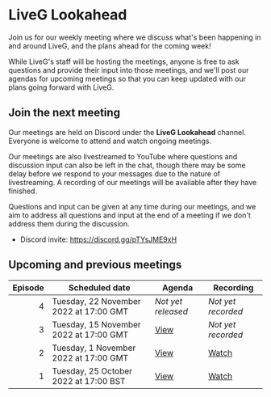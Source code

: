 # LiveG Lookahead
Join us for our weekly meeting where we discuss what's been happening in and around LiveG, and the plans ahead for the coming week!

While LiveG's staff will be hosting the meetings, anyone is free to ask questions and provide their input into those meetings, and we'll post our agendas for upcoming meetings so that you can keep updated with our plans going forward with LiveG.

## Join the next meeting
Our meetings are held on Discord under the **LiveG Lookahead** channel. Everyone is welcome to attend and watch ongoing meetings.

Our meetings are also livestreamed to YouTube where questions and discussion input can also be left in the chat, though there may be some delay before we respond to your messages due to the nature of livestreaming. A recording of our meetings will be available after they have finished.

Questions and input can be given at any time during our meetings, and we aim to address all questions and input at the end of a meeting if we don't address them during the discussion.

* Discord invite: https://discord.gg/pTYsJME9xH

## Upcoming and previous meetings
| Episode | Scheduled date | Agenda | Recording |
|--:|---|---|---|
| 4 | Tuesday, 22 November 2022 at 17:00 GMT | _Not yet released_ | _Not yet recorded_ |
| 3 | Tuesday, 15 November 2022 at 17:00 GMT | [View](https://github.com/LiveGTech/Lookahead/blob/main/episodes/0003/index.md) | _Not yet recorded_ |
| 2 | Tuesday, 1 November 2022 at 17:00 GMT | [View](https://github.com/LiveGTech/Lookahead/blob/main/episodes/0002/index.md) | [Watch](https://youtu.be/CaF17Hj6jEA) |
| 1 | Tuesday, 25 October 2022 at 17:00 BST | [View](https://github.com/LiveGTech/Lookahead/blob/main/episodes/0001/index.md) | [Watch](https://youtu.be/tgyXH_XUXlo) |
